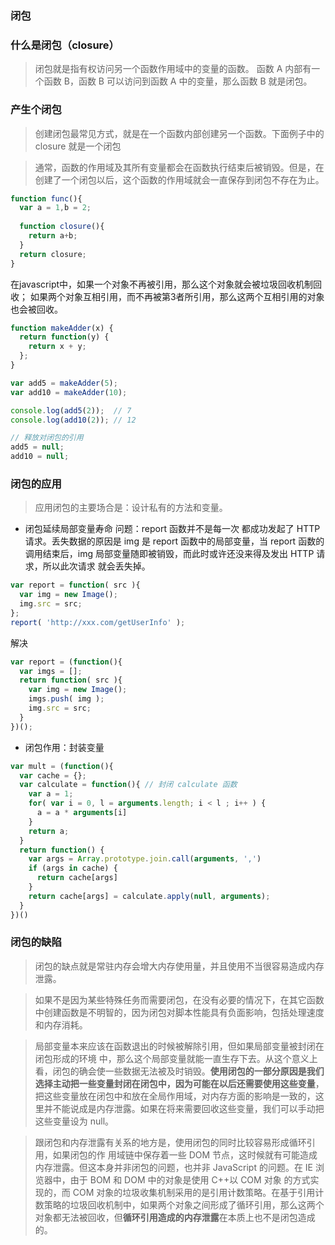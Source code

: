### 闭包

### 什么是闭包（closure）
>闭包就是指有权访问另一个函数作用域中的变量的函数。
>函数 A 内部有一个函数 B，函数 B 可以访问到函数 A 中的变量，那么函数 B 就是闭包。

### 产生个闭包
>创建闭包最常见方式，就是在一个函数内部创建另一个函数。下面例子中的 closure 就是一个闭包

>通常，函数的作用域及其所有变量都会在函数执行结束后被销毁。但是，在创建了一个闭包以后，这个函数的作用域就会一直保存到闭包不存在为止。
```js
function func(){
  var a = 1,b = 2;
  
  function closure(){
    return a+b;
  }
  return closure;
}
```

>
在javascript中，如果一个对象不再被引用，那么这个对象就会被垃圾回收机制回收； 
如果两个对象互相引用，而不再被第3者所引用，那么这两个互相引用的对象也会被回收。

```js
function makeAdder(x) {
  return function(y) {
    return x + y;
  };
}

var add5 = makeAdder(5);
var add10 = makeAdder(10);

console.log(add5(2));  // 7
console.log(add10(2)); // 12

// 释放对闭包的引用
add5 = null;
add10 = null;
```


### 闭包的应用
>应用闭包的主要场合是：设计私有的方法和变量。

- 闭包延续局部变量寿命
问题：report 函数并不是每一次 都成功发起了 HTTP 请求。丢失数据的原因是 img 是 report 函数中的局部变量，当 report 函数的 调用结束后，img 局部变量随即被销毁，而此时或许还没来得及发出 HTTP 请求，所以此次请求 就会丢失掉。
```js
var report = function( src ){
  var img = new Image();
  img.src = src;
};
report( 'http://xxx.com/getUserInfo' );
```
解决
```js
var report = (function(){
  var imgs = [];
  return function( src ){
    var img = new Image();
    imgs.push( img );
    img.src = src;
  }
})();
```

- 闭包作用：封装变量
```js
var mult = (function(){
  var cache = {};
  var calculate = function(){ // 封闭 calculate 函数
    var a = 1;
    for( var i = 0, l = arguments.length; i < l ; i++ ) {
      a = a * arguments[i]
    }
    return a;
  }
  return function() {
    var args = Array.prototype.join.call(arguments, ',')
    if (args in cache) {
      return cache[args]
    }
    return cache[args] = calculate.apply(null, arguments);
  }
})()
```

### 闭包的缺陷
>闭包的缺点就是常驻内存会增大内存使用量，并且使用不当很容易造成内存泄露。

>如果不是因为某些特殊任务而需要闭包，在没有必要的情况下，在其它函数中创建函数是不明智的，因为闭包对脚本性能具有负面影响，包括处理速度和内存消耗。

>局部变量本来应该在函数退出的时候被解除引用，但如果局部变量被封闭在闭包形成的环境 中，那么这个局部变量就能一直生存下去。从这个意义上看，闭包的确会使一些数据无法被及时销毁。**使用闭包的一部分原因是我们选择主动把一些变量封闭在闭包中，因为可能在以后还需要使用这些变量**，把这些变量放在闭包中和放在全局作用域，对内存方面的影响是一致的，这里并不能说成是内存泄露。如果在将来需要回收这些变量，我们可以手动把这些变量设为 null。

>跟闭包和内存泄露有关系的地方是，使用闭包的同时比较容易形成循环引用，如果闭包的作 用域链中保存着一些 DOM 节点，这时候就有可能造成内存泄露。但这本身并非闭包的问题，也并非 JavaScript 的问题。在 IE 浏览器中，由于 BOM 和 DOM 中的对象是使用 C++以 COM 对象 的方式实现的，而 COM 对象的垃圾收集机制采用的是引用计数策略。在基于引用计数策略的垃圾回收机制中，如果两个对象之间形成了循环引用，那么这两个对象都无法被回收，但**循环引用造成的内存泄露**在本质上也不是闭包造成的。
